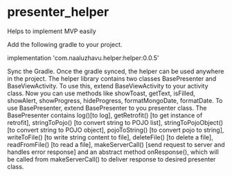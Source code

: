 # presenter_helper
Helps to implement MVP easily

Add the following gradle to your project.

implementation 'com.naaluzhavu.helper:helper:0.0.5'

Sync the Gradle.
Once the gradle synced, the helper can be used anywhere in the project. The helper library contains two classes BasePresenter and BaseViewActivity.
To use this, extend BaseViewActivity to your activity class. Now you can use methods like showToast, getText, isFilled, showAlert, showProgress, hideProgress, formatMongoDate, formatDate.
To use BasePresenter, extend BasePresenter to you presenter class. The BasePresenter contains log()[to log], getRetrofit() [to get instance of retrofit], stringToPojo() [to convert string to POJO list], stringToPojoObject() [to convert string to POJO object], pojoToString() [to convert pojo to string], writeToFile() [to write string content to file], deleteFile() [to delete a file], readFromFile() [to read a file], makeServerCall() [send request to server and handles error response] and an abstract method onResponse(), which will be called from makeServerCall() to deliver response to desired presenter class.
